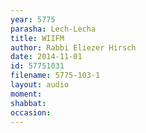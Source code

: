 ```yaml
---
year: 5775
parasha: Lech-Lecha
title: WIIFM
author: Rabbi Eliezer Hirsch
date: 2014-11-01
id: 57751031
filename: 5775-103-1
layout: audio
moment: 
shabbat: 
occasion: 
---
```

